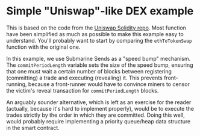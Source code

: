 # Simple "Uniswap"-like DEX example

This is based on the code from the [Uniswap Solidity repo](https://github.com/Uniswap/old-solidity-contracts). Most function have been simplified as much as possible to make this example easy to understand. You'll probably want to start by comparing the `ethToTokenSwap` function with the original one.

In this example, we use Submarine Sends as a "speed bump" mechanism. The `commitPeriodLength` variable sets the size of the speed bump, ensuring that one must wait a certain number of blocks between registering (committing) a trade and executing (revealing) it. This prevents front-running, because a front-runner would have to convince miners to censor the victim's reveal transaction for `commitPeriodLength` blocks.

An arguably sounder alternative, which is left as an exercise for the reader (actually, because it's hard to implement properly), would be to execute  the trades strictly by the order in which they are committed. Doing this well, would probably require implementing a priority queue/heap data structure in the smart contract.

